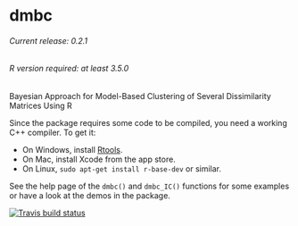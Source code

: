 # dmbc
###### Current release: 0.2.1
###### R version required: at least 3.5.0
Bayesian Approach for Model-Based Clustering of Several Dissimilarity Matrices Using R

Since the package requires some code to be compiled, you need a working C++ compiler. To get it:

- On Windows, install [Rtools](https://cran.r-project.org/bin/windows/Rtools/).
- On Mac, install Xcode from the app store.
- On Linux, `sudo apt-get install r-base-dev` or similar.

See the help page of the `dmbc()` and `dmbc_IC()` functions for some examples or have a look at the demos in the package.

[![Travis build status](https://travis-ci.org/sergioventurini/dmbc.svg?branch=master)](https://travis-ci.org/sergioventurini/dmbc)
